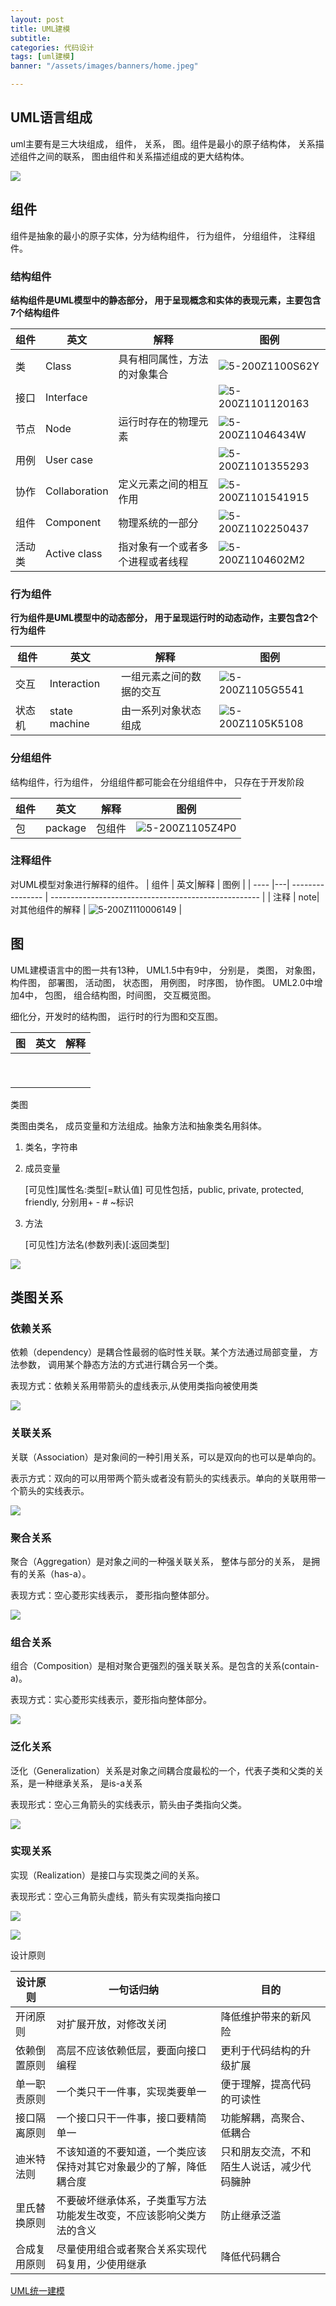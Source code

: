 ```yaml
---
layout: post
title: UML建模
subtitle:
categories: 代码设计
tags: [uml建模]
banner: "/assets/images/banners/home.jpeg"

---
```


## **UML语言组成**

uml主要有是三大块组成， 组件， 关系， 图。组件是最小的原子结构体， 关系描述组件之间的联系， 图由组件和关系描述组成的更大结构体。

![]({{site.url}}/assets/images/2020-05-05-UML.assets/UML建模语言-5145956.png)



## **组件**

组件是抽象的最小的原子实体，分为结构组件， 行为组件， 分组组件， 注释组件。

### **结构组件**

**结构组件是UML模型中的静态部分， 用于呈现概念和实体的表现元素，主要包含7个结构组件**

| 组件              | 英文|解释                         |图例|
| ----------------- | ------|---------------------------- |------|
| 类           | Class |具有相同属性，方法的对象集合 |![5-200Z1100S62Y]({{site.url}}/assets/images/2020-05-05-UML.assets/5-200Z1100S62Y-5134306.jpg)|
| 接口     | Interface |                            |![5-200Z1101120163]({{site.url}}/assets/images/2020-05-05-UML.assets/5-200Z1101120163.jpg)|
| 节点          | Node |运行时存在的物理元素 |![5-200Z11046434W]({{site.url}}/assets/images/2020-05-05-UML.assets/5-200Z11046434W.jpg)|
| 用例      | User case |                            |![5-200Z1101355293]({{site.url}}/assets/images/2020-05-05-UML.assets/5-200Z1101355293.jpg)|
| 协作 | Collaboration |定义元素之间的相互作用 |![5-200Z1101541915]({{site.url}}/assets/images/2020-05-05-UML.assets/5-200Z1101541915.jpg)|
| 组件     | Component |物理系统的一部分 |![5-200Z1102250437]({{site.url}}/assets/images/2020-05-05-UML.assets/5-200Z1102250437.jpg)|
| 活动类            | Active class |指对象有一个或者多个进程或者线程 |![5-200Z1104602M2]({{site.url}}/assets/images/2020-05-05-UML.assets/5-200Z1104602M2.jpg)|

### **行为组件**

**行为组件是UML模型中的动态部分， 用于呈现运行时的动态动作，主要包含2个行为组件**

| 组件                 | 英文|解释                     | 图例                                               |
| -------------------- | ---|------------------------ | -------------------------------------------------- |
| 交互      |Interaction |一组元素之间的数据的交互 | ![5-200Z1105G5541]({{site.url}}/assets/images/2020-05-05-UML.assets/5-200Z1105G5541.jpg) |
| 状态机  | state machine|由一系列对象状态组成     | ![5-200Z1105K5108]({{site.url}}/assets/images/2020-05-05-UML.assets/5-200Z1105K5108.jpg) |

### **分组组件**

结构组件，行为组件， 分组组件都可能会在分组组件中， 只存在于开发阶段

| 组件 |英文| 解释   | 图例                                             |
| ---- |--- |------ | ------------------------------------------------ |
| 包   |package|包组件 | ![5-200Z1105Z4P0]({{site.url}}/assets/images/2020-05-05-UML.assets/5-200Z1105Z4P0.jpg) |

### **注释组件**

对UML模型对象进行解释的组件。
| 组件 | 英文|解释             | 图例                                                 |
| ---- |---| ---------------- | ---------------------------------------------------- |
| 注释 | note|对其他组件的解释 | ![5-200Z1110006149]({{site.url}}/assets/images/2020-05-05-UML.assets/5-200Z1110006149.jpg) |



## **图**

UML建模语言中的图一共有13种， UML1.5中有9中， 分别是， 类图， 对象图， 构件图， 部署图， 活动图， 状态图， 用例图， 时序图， 协作图。 UML2.0中增加4中， 包图， 组合结构图，时间图， 交互概览图。 

细化分，开发时的结构图， 运行时的行为图和交互图。

| 图   | 英文 | 解释 |
| ---- | ---- | ---- |
|      |      |      |
|      |      |      |
|      |      |      |
|      |      |      |
|      |      |      |
|      |      |      |
|      |      |      |
|      |      |      |
|      |      |      |



类图

类图由类名， 成员变量和方法组成。抽象方法和抽象类名用斜体。

1. 类名，字符串

2. 成员变量

   [可见性]属性名:类型[=默认值]   可见性包括，public, private, protected, friendly, 分别用+ - # ~标识

3. 方法

   [可见性]方法名(参数列表)[:返回类型]

![]({{site.url}}/assets/images/2020-05-05-UML.assets/image-20211026093107564.png)



## **类图关系**

### **依赖关系**

依赖（dependency）是耦合性最弱的临时性关联。某个方法通过局部变量， 方法参数， 调用某个静态方法的方式进行耦合另一个类。

表现方式：依赖关系用带箭头的虚线表示,从使用类指向被使用类

![]({{site.url}}/assets/images/2020-05-05-UML.assets/image-20211026094030513.png)



### **关联关系**

关联（Association）是对象间的一种引用关系，可以是双向的也可以是单向的。

表示方式：双向的可以用带两个箭头或者没有箭头的实线表示。单向的关联用带一个箭头的实线表示。

![]({{site.url}}/assets/images/2020-05-05-UML.assets/image-20211026094651149.png)



### **聚合关系**

聚合（Aggregation）是对象之间的一种强关联关系， 整体与部分的关系， 是拥有的关系（has-a）。

表现方式：空心菱形实线表示， 菱形指向整体部分。

![]({{site.url}}/assets/images/2020-05-05-UML.assets/image-20211026095037789.png)



### **组合关系**

组合（Composition）是相对聚合更强烈的强关联关系。是包含的关系(contain-a)。

表现方式：实心菱形实线表示，菱形指向整体部分。 

![]({{site.url}}/assets/images/2020-05-05-UML.assets/image-20211026095333655.png)



### **泛化关系**

泛化（Generalization）关系是对象之间耦合度最松的一个，代表子类和父类的关系，是一种继承关系， 是is-a关系

表现形式：空心三角箭头的实线表示，箭头由子类指向父类。

![]({{site.url}}/assets/images/2020-05-05-UML.assets/image-20211026095809465.png)



### **实现关系**

实现（Realization）是接口与实现类之间的关系。

表现形式：空心三角箭头虚线，箭头有实现类指向接口

![]({{site.url}}/assets/images/2020-05-05-UML.assets/image-20211026100838026.png)



![]({{site.url}}/assets/images/2020-05-05-UML.assets/5-200Z1142Qb13.jpg)



设计原则

| 设计原则     | 一句话归纳                                                   | 目的                                       |
| ------------ | ------------------------------------------------------------ | ------------------------------------------ |
| 开闭原则     | 对扩展开放，对修改关闭                                       | 降低维护带来的新风险                       |
| 依赖倒置原则 | 高层不应该依赖低层，要面向接口编程                           | 更利于代码结构的升级扩展                   |
| 单一职责原则 | 一个类只干一件事，实现类要单一                               | 便于理解，提高代码的可读性                 |
| 接口隔离原则 | 一个接口只干一件事，接口要精简单一                           | 功能解耦，高聚合、低耦合                   |
| 迪米特法则   | 不该知道的不要知道，一个类应该保持对其它对象最少的了解，降低耦合度 | 只和朋友交流，不和陌生人说话，减少代码臃肿 |
| 里氏替换原则 | 不要破坏继承体系，子类重写方法功能发生改变，不应该影响父类方法的含义 | 防止继承泛滥                               |
| 合成复用原则 | 尽量使用组合或者聚合关系实现代码复用，少使用继承             | 降低代码耦合                               |













[UML统一建模](http://c.biancheng.net/view/8373.html)
